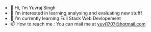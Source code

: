 - 👋 Hi, I’m Yuvraj Singh 
- 👀 I’m interested in learning,analysing and evaluating new stuff!
- 🌱 I’m currently learning Full Stack Web Devlopement
- 📫 How to reach me : You can mail me at yuvi1707@hotmail.com

<!---
yuvraj-08/yuvraj-08 is a ✨ special ✨ repository because its `README.md` (this file) appears on your GitHub profile.
You can click the Preview link to take a look at your changes.
--->
